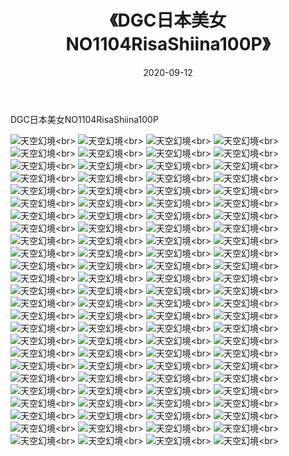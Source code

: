 ﻿---
layout: post
title: 《DGC日本美女NO1104RisaShiina100P》
date: 2020-09-12
img: http://photo.orgx.cf/性感/2020/DGC日本美女NO1104RisaShiina100P/000.jpg
tags: [美女,性感,泳衣]
---

DGC日本美女NO1104RisaShiina100P



![天空幻境](http://photo.orgx.cf/性感/2020/DGC日本美女NO1104RisaShiina100P/001.jpg''天空幻境'')<br>
![天空幻境](http://photo.orgx.cf/性感/2020/DGC日本美女NO1104RisaShiina100P/002.jpg''天空幻境'')<br>
![天空幻境](http://photo.orgx.cf/性感/2020/DGC日本美女NO1104RisaShiina100P/003.jpg''天空幻境'')<br>
![天空幻境](http://photo.orgx.cf/性感/2020/DGC日本美女NO1104RisaShiina100P/004.jpg''天空幻境'')<br>
![天空幻境](http://photo.orgx.cf/性感/2020/DGC日本美女NO1104RisaShiina100P/005.jpg''天空幻境'')<br>
![天空幻境](http://photo.orgx.cf/性感/2020/DGC日本美女NO1104RisaShiina100P/006.jpg''天空幻境'')<br>
![天空幻境](http://photo.orgx.cf/性感/2020/DGC日本美女NO1104RisaShiina100P/007.jpg''天空幻境'')<br>
![天空幻境](http://photo.orgx.cf/性感/2020/DGC日本美女NO1104RisaShiina100P/008.jpg''天空幻境'')<br>
![天空幻境](http://photo.orgx.cf/性感/2020/DGC日本美女NO1104RisaShiina100P/009.jpg''天空幻境'')<br>
![天空幻境](http://photo.orgx.cf/性感/2020/DGC日本美女NO1104RisaShiina100P/010.jpg''天空幻境'')<br>
![天空幻境](http://photo.orgx.cf/性感/2020/DGC日本美女NO1104RisaShiina100P/011.jpg''天空幻境'')<br>
![天空幻境](http://photo.orgx.cf/性感/2020/DGC日本美女NO1104RisaShiina100P/012.jpg''天空幻境'')<br>
![天空幻境](http://photo.orgx.cf/性感/2020/DGC日本美女NO1104RisaShiina100P/013.jpg''天空幻境'')<br>
![天空幻境](http://photo.orgx.cf/性感/2020/DGC日本美女NO1104RisaShiina100P/014.jpg''天空幻境'')<br>
![天空幻境](http://photo.orgx.cf/性感/2020/DGC日本美女NO1104RisaShiina100P/015.jpg''天空幻境'')<br>
![天空幻境](http://photo.orgx.cf/性感/2020/DGC日本美女NO1104RisaShiina100P/016.jpg''天空幻境'')<br>
![天空幻境](http://photo.orgx.cf/性感/2020/DGC日本美女NO1104RisaShiina100P/017.jpg''天空幻境'')<br>
![天空幻境](http://photo.orgx.cf/性感/2020/DGC日本美女NO1104RisaShiina100P/018.jpg''天空幻境'')<br>
![天空幻境](http://photo.orgx.cf/性感/2020/DGC日本美女NO1104RisaShiina100P/019.jpg''天空幻境'')<br>
![天空幻境](http://photo.orgx.cf/性感/2020/DGC日本美女NO1104RisaShiina100P/020.jpg''天空幻境'')<br>
![天空幻境](http://photo.orgx.cf/性感/2020/DGC日本美女NO1104RisaShiina100P/021.jpg''天空幻境'')<br>
![天空幻境](http://photo.orgx.cf/性感/2020/DGC日本美女NO1104RisaShiina100P/022.jpg''天空幻境'')<br>
![天空幻境](http://photo.orgx.cf/性感/2020/DGC日本美女NO1104RisaShiina100P/023.jpg''天空幻境'')<br>
![天空幻境](http://photo.orgx.cf/性感/2020/DGC日本美女NO1104RisaShiina100P/024.jpg''天空幻境'')<br>
![天空幻境](http://photo.orgx.cf/性感/2020/DGC日本美女NO1104RisaShiina100P/025.jpg''天空幻境'')<br>
![天空幻境](http://photo.orgx.cf/性感/2020/DGC日本美女NO1104RisaShiina100P/026.jpg''天空幻境'')<br>
![天空幻境](http://photo.orgx.cf/性感/2020/DGC日本美女NO1104RisaShiina100P/027.jpg''天空幻境'')<br>
![天空幻境](http://photo.orgx.cf/性感/2020/DGC日本美女NO1104RisaShiina100P/028.jpg''天空幻境'')<br>
![天空幻境](http://photo.orgx.cf/性感/2020/DGC日本美女NO1104RisaShiina100P/029.jpg''天空幻境'')<br>
![天空幻境](http://photo.orgx.cf/性感/2020/DGC日本美女NO1104RisaShiina100P/030.jpg''天空幻境'')<br>
![天空幻境](http://photo.orgx.cf/性感/2020/DGC日本美女NO1104RisaShiina100P/031.jpg''天空幻境'')<br>
![天空幻境](http://photo.orgx.cf/性感/2020/DGC日本美女NO1104RisaShiina100P/032.jpg''天空幻境'')<br>
![天空幻境](http://photo.orgx.cf/性感/2020/DGC日本美女NO1104RisaShiina100P/033.jpg''天空幻境'')<br>
![天空幻境](http://photo.orgx.cf/性感/2020/DGC日本美女NO1104RisaShiina100P/034.jpg''天空幻境'')<br>
![天空幻境](http://photo.orgx.cf/性感/2020/DGC日本美女NO1104RisaShiina100P/035.jpg''天空幻境'')<br>
![天空幻境](http://photo.orgx.cf/性感/2020/DGC日本美女NO1104RisaShiina100P/036.jpg''天空幻境'')<br>
![天空幻境](http://photo.orgx.cf/性感/2020/DGC日本美女NO1104RisaShiina100P/037.jpg''天空幻境'')<br>
![天空幻境](http://photo.orgx.cf/性感/2020/DGC日本美女NO1104RisaShiina100P/038.jpg''天空幻境'')<br>
![天空幻境](http://photo.orgx.cf/性感/2020/DGC日本美女NO1104RisaShiina100P/039.jpg''天空幻境'')<br>
![天空幻境](http://photo.orgx.cf/性感/2020/DGC日本美女NO1104RisaShiina100P/040.jpg''天空幻境'')<br>
![天空幻境](http://photo.orgx.cf/性感/2020/DGC日本美女NO1104RisaShiina100P/041.jpg''天空幻境'')<br>
![天空幻境](http://photo.orgx.cf/性感/2020/DGC日本美女NO1104RisaShiina100P/042.jpg''天空幻境'')<br>
![天空幻境](http://photo.orgx.cf/性感/2020/DGC日本美女NO1104RisaShiina100P/043.jpg''天空幻境'')<br>
![天空幻境](http://photo.orgx.cf/性感/2020/DGC日本美女NO1104RisaShiina100P/044.jpg''天空幻境'')<br>
![天空幻境](http://photo.orgx.cf/性感/2020/DGC日本美女NO1104RisaShiina100P/045.jpg''天空幻境'')<br>
![天空幻境](http://photo.orgx.cf/性感/2020/DGC日本美女NO1104RisaShiina100P/046.jpg''天空幻境'')<br>
![天空幻境](http://photo.orgx.cf/性感/2020/DGC日本美女NO1104RisaShiina100P/047.jpg''天空幻境'')<br>
![天空幻境](http://photo.orgx.cf/性感/2020/DGC日本美女NO1104RisaShiina100P/048.jpg''天空幻境'')<br>
![天空幻境](http://photo.orgx.cf/性感/2020/DGC日本美女NO1104RisaShiina100P/049.jpg''天空幻境'')<br>
![天空幻境](http://photo.orgx.cf/性感/2020/DGC日本美女NO1104RisaShiina100P/050.jpg''天空幻境'')<br>
![天空幻境](http://photo.orgx.cf/性感/2020/DGC日本美女NO1104RisaShiina100P/051.jpg''天空幻境'')<br>
![天空幻境](http://photo.orgx.cf/性感/2020/DGC日本美女NO1104RisaShiina100P/052.jpg''天空幻境'')<br>
![天空幻境](http://photo.orgx.cf/性感/2020/DGC日本美女NO1104RisaShiina100P/053.jpg''天空幻境'')<br>
![天空幻境](http://photo.orgx.cf/性感/2020/DGC日本美女NO1104RisaShiina100P/054.jpg''天空幻境'')<br>
![天空幻境](http://photo.orgx.cf/性感/2020/DGC日本美女NO1104RisaShiina100P/055.jpg''天空幻境'')<br>
![天空幻境](http://photo.orgx.cf/性感/2020/DGC日本美女NO1104RisaShiina100P/056.jpg''天空幻境'')<br>
![天空幻境](http://photo.orgx.cf/性感/2020/DGC日本美女NO1104RisaShiina100P/057.jpg''天空幻境'')<br>
![天空幻境](http://photo.orgx.cf/性感/2020/DGC日本美女NO1104RisaShiina100P/058.jpg''天空幻境'')<br>
![天空幻境](http://photo.orgx.cf/性感/2020/DGC日本美女NO1104RisaShiina100P/059.jpg''天空幻境'')<br>
![天空幻境](http://photo.orgx.cf/性感/2020/DGC日本美女NO1104RisaShiina100P/060.jpg''天空幻境'')<br>
![天空幻境](http://photo.orgx.cf/性感/2020/DGC日本美女NO1104RisaShiina100P/061.jpg''天空幻境'')<br>
![天空幻境](http://photo.orgx.cf/性感/2020/DGC日本美女NO1104RisaShiina100P/062.jpg''天空幻境'')<br>
![天空幻境](http://photo.orgx.cf/性感/2020/DGC日本美女NO1104RisaShiina100P/063.jpg''天空幻境'')<br>
![天空幻境](http://photo.orgx.cf/性感/2020/DGC日本美女NO1104RisaShiina100P/064.jpg''天空幻境'')<br>
![天空幻境](http://photo.orgx.cf/性感/2020/DGC日本美女NO1104RisaShiina100P/065.jpg''天空幻境'')<br>
![天空幻境](http://photo.orgx.cf/性感/2020/DGC日本美女NO1104RisaShiina100P/066.jpg''天空幻境'')<br>
![天空幻境](http://photo.orgx.cf/性感/2020/DGC日本美女NO1104RisaShiina100P/067.jpg''天空幻境'')<br>
![天空幻境](http://photo.orgx.cf/性感/2020/DGC日本美女NO1104RisaShiina100P/068.jpg''天空幻境'')<br>
![天空幻境](http://photo.orgx.cf/性感/2020/DGC日本美女NO1104RisaShiina100P/069.jpg''天空幻境'')<br>
![天空幻境](http://photo.orgx.cf/性感/2020/DGC日本美女NO1104RisaShiina100P/070.jpg''天空幻境'')<br>
![天空幻境](http://photo.orgx.cf/性感/2020/DGC日本美女NO1104RisaShiina100P/071.jpg''天空幻境'')<br>
![天空幻境](http://photo.orgx.cf/性感/2020/DGC日本美女NO1104RisaShiina100P/072.jpg''天空幻境'')<br>
![天空幻境](http://photo.orgx.cf/性感/2020/DGC日本美女NO1104RisaShiina100P/073.jpg''天空幻境'')<br>
![天空幻境](http://photo.orgx.cf/性感/2020/DGC日本美女NO1104RisaShiina100P/074.jpg''天空幻境'')<br>
![天空幻境](http://photo.orgx.cf/性感/2020/DGC日本美女NO1104RisaShiina100P/075.jpg''天空幻境'')<br>
![天空幻境](http://photo.orgx.cf/性感/2020/DGC日本美女NO1104RisaShiina100P/076.jpg''天空幻境'')<br>
![天空幻境](http://photo.orgx.cf/性感/2020/DGC日本美女NO1104RisaShiina100P/077.jpg''天空幻境'')<br>
![天空幻境](http://photo.orgx.cf/性感/2020/DGC日本美女NO1104RisaShiina100P/078.jpg''天空幻境'')<br>
![天空幻境](http://photo.orgx.cf/性感/2020/DGC日本美女NO1104RisaShiina100P/079.jpg''天空幻境'')<br>
![天空幻境](http://photo.orgx.cf/性感/2020/DGC日本美女NO1104RisaShiina100P/080.jpg''天空幻境'')<br>
![天空幻境](http://photo.orgx.cf/性感/2020/DGC日本美女NO1104RisaShiina100P/081.jpg''天空幻境'')<br>
![天空幻境](http://photo.orgx.cf/性感/2020/DGC日本美女NO1104RisaShiina100P/082.jpg''天空幻境'')<br>
![天空幻境](http://photo.orgx.cf/性感/2020/DGC日本美女NO1104RisaShiina100P/083.jpg''天空幻境'')<br>
![天空幻境](http://photo.orgx.cf/性感/2020/DGC日本美女NO1104RisaShiina100P/084.jpg''天空幻境'')<br>
![天空幻境](http://photo.orgx.cf/性感/2020/DGC日本美女NO1104RisaShiina100P/085.jpg''天空幻境'')<br>
![天空幻境](http://photo.orgx.cf/性感/2020/DGC日本美女NO1104RisaShiina100P/086.jpg''天空幻境'')<br>
![天空幻境](http://photo.orgx.cf/性感/2020/DGC日本美女NO1104RisaShiina100P/087.jpg''天空幻境'')<br>
![天空幻境](http://photo.orgx.cf/性感/2020/DGC日本美女NO1104RisaShiina100P/088.jpg''天空幻境'')<br>
![天空幻境](http://photo.orgx.cf/性感/2020/DGC日本美女NO1104RisaShiina100P/089.jpg''天空幻境'')<br>
![天空幻境](http://photo.orgx.cf/性感/2020/DGC日本美女NO1104RisaShiina100P/090.jpg''天空幻境'')<br>
![天空幻境](http://photo.orgx.cf/性感/2020/DGC日本美女NO1104RisaShiina100P/091.jpg''天空幻境'')<br>
![天空幻境](http://photo.orgx.cf/性感/2020/DGC日本美女NO1104RisaShiina100P/092.jpg''天空幻境'')<br>
![天空幻境](http://photo.orgx.cf/性感/2020/DGC日本美女NO1104RisaShiina100P/093.jpg''天空幻境'')<br>
![天空幻境](http://photo.orgx.cf/性感/2020/DGC日本美女NO1104RisaShiina100P/094.jpg''天空幻境'')<br>
![天空幻境](http://photo.orgx.cf/性感/2020/DGC日本美女NO1104RisaShiina100P/095.jpg''天空幻境'')<br>
![天空幻境](http://photo.orgx.cf/性感/2020/DGC日本美女NO1104RisaShiina100P/096.jpg''天空幻境'')<br>
![天空幻境](http://photo.orgx.cf/性感/2020/DGC日本美女NO1104RisaShiina100P/097.jpg''天空幻境'')<br>
![天空幻境](http://photo.orgx.cf/性感/2020/DGC日本美女NO1104RisaShiina100P/098.jpg''天空幻境'')<br>
![天空幻境](http://photo.orgx.cf/性感/2020/DGC日本美女NO1104RisaShiina100P/099.jpg''天空幻境'')<br>
![天空幻境](http://photo.orgx.cf/性感/2020/DGC日本美女NO1104RisaShiina100P/100.jpg''天空幻境'')<br>